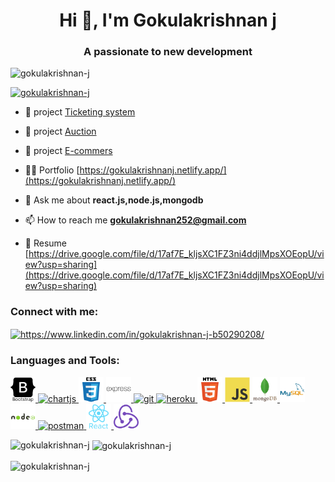 <h1 align="center">Hi 👋, I'm Gokulakrishnan j</h1>
<h3 align="center">A passionate to new development</h3>

<p align="left"> <img src="https://komarev.com/ghpvc/?username=gokulakrishnan-j&label=Profile%20views&color=0e75b6&style=flat" alt="gokulakrishnan-j" /> </p>

<p align="left"> <a href="https://github.com/ryo-ma/github-profile-trophy"><img src="https://github-profile-trophy.vercel.app/?username=gokulakrishnan-j" alt="gokulakrishnan-j" /></a> </p>

- 🔭 project [Ticketing system](https://ticketing-system-for-query.netlify.app)

- 🔭 project [Auction](https://strong-biscochitos-e35744.netlify.app)

- 🔭 project [E-commers](https://astonishing-blancmange-b1fd4a.netlify.app)

- 👨‍💻 Portfolio [https://gokulakrishnanj.netlify.app/](https://gokulakrishnanj.netlify.app/)

- 💬 Ask me about **react.js,node.js,mongodb**

- 📫 How to reach me **gokulakrishnan252@gmail.com**

- 📄 Resume [https://drive.google.com/file/d/17af7E_kljsXC1FZ3ni4ddjlMpsXOEopU/view?usp=sharing](https://drive.google.com/file/d/17af7E_kljsXC1FZ3ni4ddjlMpsXOEopU/view?usp=sharing)

<h3 align="left">Connect with me:</h3>
<p align="left">
<a href="https://linkedin.com/in/https://www.linkedin.com/in/gokulakrishnan-j-b50290208/" target="blank"><img align="center" src="https://raw.githubusercontent.com/rahuldkjain/github-profile-readme-generator/master/src/images/icons/Social/linked-in-alt.svg" alt="https://www.linkedin.com/in/gokulakrishnan-j-b50290208/" height="30" width="40" /></a>
</p>

<h3 align="left">Languages and Tools:</h3>
<p align="left"> <a href="https://getbootstrap.com" target="_blank" rel="noreferrer"> <img src="https://raw.githubusercontent.com/devicons/devicon/master/icons/bootstrap/bootstrap-plain-wordmark.svg" alt="bootstrap" width="40" height="40"/> </a> <a href="https://www.chartjs.org" target="_blank" rel="noreferrer"> <img src="https://www.chartjs.org/media/logo-title.svg" alt="chartjs" width="40" height="40"/> </a> <a href="https://www.w3schools.com/css/" target="_blank" rel="noreferrer"> <img src="https://raw.githubusercontent.com/devicons/devicon/master/icons/css3/css3-original-wordmark.svg" alt="css3" width="40" height="40"/> </a> <a href="https://expressjs.com" target="_blank" rel="noreferrer"> <img src="https://raw.githubusercontent.com/devicons/devicon/master/icons/express/express-original-wordmark.svg" alt="express" width="40" height="40"/> </a> <a href="https://git-scm.com/" target="_blank" rel="noreferrer"> <img src="https://www.vectorlogo.zone/logos/git-scm/git-scm-icon.svg" alt="git" width="40" height="40"/> </a> <a href="https://heroku.com" target="_blank" rel="noreferrer"> <img src="https://www.vectorlogo.zone/logos/heroku/heroku-icon.svg" alt="heroku" width="40" height="40"/> </a> <a href="https://www.w3.org/html/" target="_blank" rel="noreferrer"> <img src="https://raw.githubusercontent.com/devicons/devicon/master/icons/html5/html5-original-wordmark.svg" alt="html5" width="40" height="40"/> </a> <a href="https://developer.mozilla.org/en-US/docs/Web/JavaScript" target="_blank" rel="noreferrer"> <img src="https://raw.githubusercontent.com/devicons/devicon/master/icons/javascript/javascript-original.svg" alt="javascript" width="40" height="40"/> </a> <a href="https://www.mongodb.com/" target="_blank" rel="noreferrer"> <img src="https://raw.githubusercontent.com/devicons/devicon/master/icons/mongodb/mongodb-original-wordmark.svg" alt="mongodb" width="40" height="40"/> </a> <a href="https://www.mysql.com/" target="_blank" rel="noreferrer"> <img src="https://raw.githubusercontent.com/devicons/devicon/master/icons/mysql/mysql-original-wordmark.svg" alt="mysql" width="40" height="40"/> </a> <a href="https://nodejs.org" target="_blank" rel="noreferrer"> <img src="https://raw.githubusercontent.com/devicons/devicon/master/icons/nodejs/nodejs-original-wordmark.svg" alt="nodejs" width="40" height="40"/> </a> <a href="https://postman.com" target="_blank" rel="noreferrer"> <img src="https://www.vectorlogo.zone/logos/getpostman/getpostman-icon.svg" alt="postman" width="40" height="40"/> </a> <a href="https://reactjs.org/" target="_blank" rel="noreferrer"> <img src="https://raw.githubusercontent.com/devicons/devicon/master/icons/react/react-original-wordmark.svg" alt="react" width="40" height="40"/> </a> <a href="https://redux.js.org" target="_blank" rel="noreferrer"> <img src="https://raw.githubusercontent.com/devicons/devicon/master/icons/redux/redux-original.svg" alt="redux" width="40" height="40"/> </a> </p>

<p><img align="left" src="https://github-readme-stats.vercel.app/api/top-langs?username=gokulakrishnan-j&show_icons=true&locale=en&layout=compact" alt="gokulakrishnan-j" /></p>

<p>&nbsp;<img align="center" src="https://github-readme-stats.vercel.app/api?username=gokulakrishnan-j&show_icons=true&locale=en" alt="gokulakrishnan-j" /></p>

<p><img align="center" src="https://github-readme-streak-stats.herokuapp.com/?user=gokulakrishnan-j&" alt="gokulakrishnan-j" /></p>

